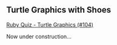 Turtle Graphics with Shoes
--------------------------

[Ruby Quiz - Turtle Graphics (#104)](http://www.rubyquiz.com/quiz104.html)


Now under construction...
